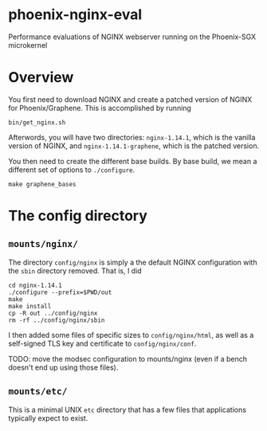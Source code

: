 # phoenix-nginx-eval
Performance evaluations of NGINX webserver running on the Phoenix-SGX microkernel

# Overview
You first need to download NGINX and create a patched version of NGINX
for Phoenix/Graphene.  This is accomplished by running

```
bin/get_nginx.sh
```

Afterwords, you will have two directories: `nginx-1.14.1`, which is the
vanilla version of NGINX, and `nginx-1.14.1-graphene`, which is the
patched version.

You then need to create the different base builds.  By base build, we
mean a different set of options to `./configure`.

```
make graphene_bases
```

# The config directory


## `mounts/nginx/`
The directory `config/nginx` is simply a the default NGINX configuration with
the `sbin` directory removed.  That is, I did

```
cd nginx-1.14.1
./configure --prefix=$PWD/out
make
make install
cp -R out ../config/nginx
rm -rf ../config/nginx/sbin
```

I then added some files of specific sizes to `config/nginx/html`,
as well as a self-signed TLS key and certificate to `config/nginx/conf`.

TODO: move the modsec configuration to mounts/nginx (even if
a bench doesn't end up using those files).


## `mounts/etc/`
This is a minimal UNIX `etc` directory that has a few files that
applications typically expect to exist.
